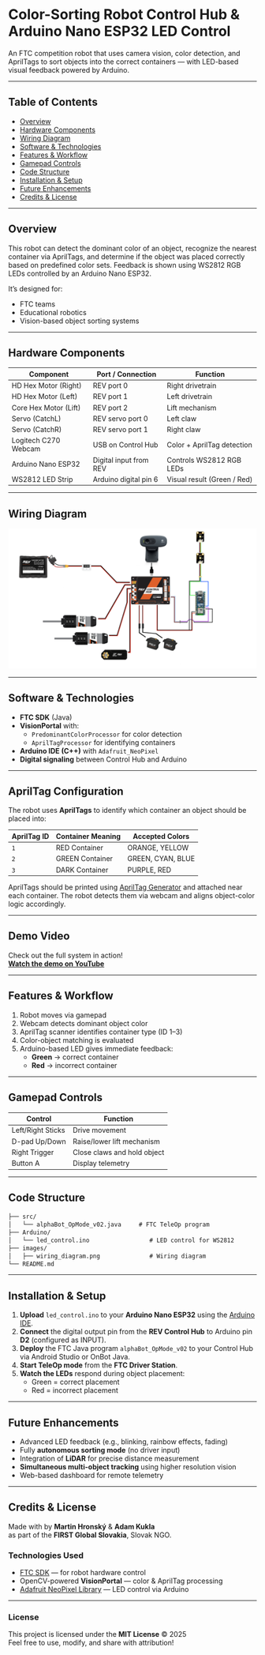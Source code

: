 # Color-Sorting Robot Control Hub & Arduino Nano ESP32 LED Control

An FTC competition robot that uses camera vision, color detection, and AprilTags to sort objects into the correct containers — with LED-based visual feedback powered by Arduino.

---

## Table of Contents

- [Overview](#-overview)
- [Hardware Components](#️-hardware-components)
- [Wiring Diagram](#-wiring-diagram)
- [Software & Technologies](#-software-technologies)
- [Features & Workflow](#-features-workflow)
- [Gamepad Controls](#-gamepad-controls)
- [Code Structure](#️-code-structure)
- [Installation & Setup](#-installation-setup)
- [Future Enhancements](#️-future-enhancements)
- [Credits & License](#-credits-license)

---

## Overview

This robot can detect the dominant color of an object, recognize the nearest container via AprilTags, and determine if the object was placed correctly based on predefined color sets. Feedback is shown using WS2812 RGB LEDs controlled by an Arduino Nano ESP32.

It’s designed for:

- FTC teams
- Educational robotics
- Vision-based object sorting systems

---

## Hardware Components

| Component               | Port / Connection         | Function                      |
|------------------------|---------------------------|-------------------------------|
| HD Hex Motor (Right)   | REV port 0                | Right drivetrain              |
| HD Hex Motor (Left)    | REV port 1                | Left drivetrain               |
| Core Hex Motor (Lift)  | REV port 2                | Lift mechanism                |
| Servo (CatchL)         | REV servo port 0          | Left claw                     |
| Servo (CatchR)         | REV servo port 1          | Right claw                    |
| Logitech C270 Webcam   | USB on Control Hub        | Color + AprilTag detection    |
| Arduino Nano ESP32     | Digital input from REV    | Controls WS2812 RGB LEDs      |
| WS2812 LED Strip       | Arduino digital pin 6     | Visual result (Green / Red)   |

---

## Wiring Diagram
![Wiring Diagram](images/wiring.png)

---

## Software & Technologies

- **FTC SDK** (Java)
- **VisionPortal** with:
  - `PredominantColorProcessor` for color detection
  - `AprilTagProcessor` for identifying containers
- **Arduino IDE (C++)** with `Adafruit_NeoPixel`
- **Digital signaling** between Control Hub and Arduino

---

## AprilTag Configuration

The robot uses **AprilTags** to identify which container an object should be placed into:

| AprilTag ID | Container Meaning | Accepted Colors                         |
|-------------|-------------------|-----------------------------------------|
| `1`         | RED Container     | ORANGE, YELLOW                          |
| `2`         | GREEN Container   | GREEN, CYAN, BLUE                       |
| `3`         | DARK Container    | PURPLE, RED                             |

AprilTags should be printed using [AprilTag Generator](https://github.com/AprilRobotics/apriltag-imgs) and attached near each container. The robot detects them via webcam and aligns object-color logic accordingly.

---

## Demo Video

Check out the full system in action!  
[**Watch the demo on YouTube**](https://youtu.be/Jk_KPpgsRLk)

---

## Features & Workflow

1. Robot moves via gamepad
2. Webcam detects dominant object color
3. AprilTag scanner identifies container type (ID 1–3)
4. Color-object matching is evaluated
5. Arduino-based LED gives immediate feedback:
   - **Green** → correct container
   - **Red** → incorrect container

---

## Gamepad Controls

| Control         | Function                  |
|----------------|---------------------------|
| Left/Right Sticks | Drive movement           |
| D-pad Up/Down  | Raise/lower lift mechanism |
| Right Trigger  | Close claws and hold object |
| Button A       | Display telemetry           |

---

## Code Structure

```
├── src/
│   └── alphaBot_OpMode_v02.java     # FTC TeleOp program
├── Arduino/
│   └── led_control.ino                 # LED control for WS2812
├── images/
│   ├── wiring_diagram.png              # Wiring diagram
└── README.md
```

---

## Installation & Setup

1. **Upload** `led_control.ino` to your **Arduino Nano ESP32** using the [Arduino IDE](https://www.arduino.cc/en/software).
2. **Connect** the digital output pin from the **REV Control Hub** to Arduino pin **D2** (configured as INPUT).
3. **Deploy** the FTC Java program `alphaBot_OpMode_v02` to your Control Hub via Android Studio or OnBot Java.
4. **Start TeleOp mode** from the **FTC Driver Station**.
5. **Watch the LEDs** respond during object placement:
   - Green = correct placement
   - Red = incorrect placement

---

## Future Enhancements

- Advanced LED feedback (e.g., blinking, rainbow effects, fading)
- Fully **autonomous sorting mode** (no driver input)
- Integration of **LiDAR** for precise distance measurement
- **Simultaneous multi-object tracking** using higher resolution vision
- Web-based dashboard for remote telemetry

---

## Credits & License
Made with by **Martin Hronský** & **Adam Kukla**  
as part of the **FIRST Global Slovakia**, Slovak NGO.

### Technologies Used

- [FTC SDK](https://github.com/FIRST-Tech-Challenge/FtcRobotController) — for robot hardware control  
- OpenCV-powered **VisionPortal** — color & AprilTag processing  
- [Adafruit NeoPixel Library](https://github.com/adafruit/Adafruit_NeoPixel) — LED control via Arduino

---

### License

This project is licensed under the **MIT License** © 2025  
Feel free to use, modify, and share with attribution!
